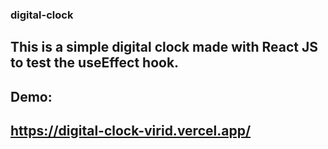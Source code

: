 ### digital-clock

## This is a simple digital clock made with React JS to test the useEffect hook.

## Demo:
## https://digital-clock-virid.vercel.app/
